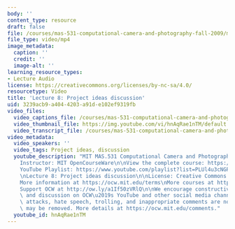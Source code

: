 ```yaml
---
body: ''
content_type: resource
draft: false
file: /courses/mas-531-computational-camera-and-photography-fall-2009/mitmas_531f09_lec08_1_360p_16_9.mp4
file_type: video/mp4
image_metadata:
  caption: ''
  credit: ''
  image-alt: ''
learning_resource_types:
- Lecture Audio
license: https://creativecommons.org/licenses/by-nc-sa/4.0/
resourcetype: Video
title: 'Lecture 8: Project ideas discussion'
uid: 3239acb9-a404-4203-a91d-e102ef9319fb
video_files:
  video_captions_file: /courses/mas-531-computational-camera-and-photography-fall-2009/1SDsSC7cwBKy8FFGIUW1YZwypxSvtYHu7_transcript.webvtt
  video_thumbnail_file: https://img.youtube.com/vi/hnAqRae1nTM/default.jpg
  video_transcript_file: /courses/mas-531-computational-camera-and-photography-fall-2009/1SDsSC7cwBKy8FFGIUW1YZwypxSvtYHu7_transcript.pdf
video_metadata:
  video_speakers: ''
  video_tags: Project ideas, discussion
  youtube_description: "MIT MAS.531 Computational Camera and Photography, Fall 2009\n\
    Instructor: MIT OpenCourseWare\n\nView the complete course: https://ocw.mit.edu/courses/mas-531-computational-camera-and-photography-fall-2009/\n\
    YouTube Playlist: https://www.youtube.com/playlist?list=PLUl4u3cNGP61pwA6paIRZ30q1sjLE8b6c\n\
    \nLecture 8: Project ideas discussion\n\nLicense: Creative Commons BY-NC-SA\n\
    More information at https://ocw.mit.edu/terms\nMore courses at https://ocw.mit.edu\n\
    Support OCW at http://ow.ly/a1If50zVRlQ\n\nWe encourage constructive comments\
    \ and discussion on OCW\u2019s YouTube and other social media channels. Personal\
    \ attacks, hate speech, trolling, and inappropriate comments are not allowed and\
    \ may be removed. More details at https://ocw.mit.edu/comments."
  youtube_id: hnAqRae1nTM
---
```

